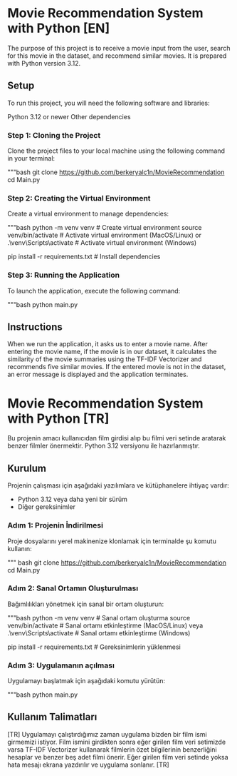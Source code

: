 # Movie Recommendation System with Python [EN]
The purpose of this project is to receive a movie input from the user, search for this movie in the dataset, and recommend similar movies. It is prepared with Python version 3.12.

## Setup
To run this project, you will need the following software and libraries:

Python 3.12 or newer
Other dependencies

### Step 1: Cloning the Project
Clone the project files to your local machine using the following command in your terminal:

"""bash
git clone https://github.com/berkeryalc1n/MovieRecommendation
cd Main.py

### Step 2: Creating the Virtual Environment
Create a virtual environment to manage dependencies:

"""bash
python -m venv venv  # Create virtual environment
source venv/bin/activate  # Activate virtual environment (MacOS/Linux) or
.\venv\Scripts\activate  # Activate virtual environment (Windows)

pip install -r requirements.txt  # Install dependencies

### Step 3: Running the Application
To launch the application, execute the following command:

"""bash
python main.py

## Instructions
When we run the application, it asks us to enter a movie name. After entering the movie name, if the movie is in our dataset, it calculates the similarity of the movie summaries using the TF-IDF Vectorizer and recommends five similar movies. If the entered movie is not in the dataset, an error message is displayed and the application terminates.

# Movie Recommendation System with Python [TR]
Bu projenin amacı kullanıcıdan film girdisi alıp bu filmi veri setinde aratarak benzer filmler önermektir. Python 3.12 versiyonu ile hazırlanmıştır.

## Kurulum

Projenin çalışması için aşağıdaki yazılımlara ve kütüphanelere ihtiyaç vardır:
- Python 3.12 veya daha yeni bir sürüm
- Diğer gereksinimler

### Adım 1: Projenin İndirilmesi
Proje dosyalarını yerel makinenize klonlamak için terminalde şu komutu kullanın:

""" bash
git clone https://github.com/berkeryalc1n/MovieRecommendation
cd Main.py

### Adım 2: Sanal Ortamın Oluşturulması
Bağımlılıkları yönetmek için sanal bir ortam oluşturun:

"""bash
python -m venv venv  # Sanal ortam oluşturma
source venv/bin/activate  # Sanal ortamı etkinleştirme (MacOS/Linux) veya
.\venv\Scripts\activate  # Sanal ortamı etkinleştirme (Windows)

pip install -r requirements.txt  # Gereksinimlerin yüklenmesi

### Adım 3: Uygulamanın açılması
Uygulamayı başlatmak için aşağıdaki komutu yürütün:

"""bash
python main.py

## Kullanım Talimatları
[TR] Uygulamayı çalıştırdığımız zaman uygulama bizden bir film ismi girmemizi istiyor. Film ismini girdikten sonra eğer girilen film veri setimizde varsa TF-IDF Vectorizer kullanarak filmlerin özet bilgilerinin benzerliğini hesaplar ve benzer beş adet filmi önerir. Eğer girilen film veri setinde yoksa hata mesajı ekrana yazdırılır ve uygulama sonlanır.
[TR] 


